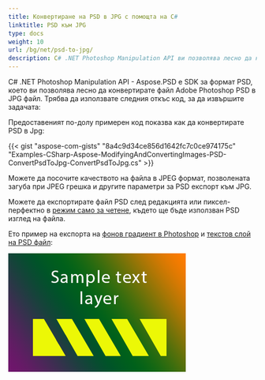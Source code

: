 ```yaml
---
title: Конвертиране на PSD в JPG с помощта на C#
linktitle: PSD към JPG
type: docs
weight: 10
url: /bg/net/psd-to-jpg/
description: C# .NET Photoshop Manipulation API ви позволява лесно да конвертирате файл Adobe Photoshop PSD в JPG файл. Моля, разгледайте предоставения примерен код.
---
```


C# .NET Photoshop Manipulation API - Aspose.PSD е SDK за формат PSD, което ви позволява лесно да конвертирате файл Adobe Photoshop PSD в JPG файл. Трябва да използвате следния откъс код, за да извършите задачата:

Предоставеният по-долу примерен код показва как да конвертирате PSD в Jpg:

{{< gist "aspose-com-gists" "8a4c9d34ce856d1642fc7c0ce974175c" "Examples-CSharp-Aspose-ModifyingAndConvertingImages-PSD-ConvertPsdToJpg-ConvertPsdToJpg.cs" >}}

Можете да посочите качеството на файла в JPEG формат, позволената загуба при JPEG грешка и другите параметри за PSD експорт към JPG.

Можете да експортирате файл PSD след редакцията или пиксел-перфектно в [режим само за четене](https://reference.aspose.com/psd/net/aspose.psd.imageloadoptions/psdloadoptions/properties/readonlymode), където ще бъде използван PSD изглед на файла.

Ето пример на експорта на [фонов градиент в Photoshop](/psd/bg/net/support-of-fill-layers/) и [текстов слой на PSD файл](/psd/bg/net/working-with-text-layers/):

![todo:image_alt_text](psd-to-jpg_1.png)